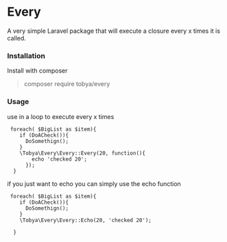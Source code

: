 # Every

A very simple Laravel package that will execute a closure every x times it is called.

### Installation

Install with composer 

> composer require tobya/every

### Usage

use in a loop to execute every x times

````
 foreach( $BigList as $item){
    if (DoACheck()){
      DoSomethign();
    }
    \Tobya\Every\Every::Every(20, function(){
        echo 'checked 20';
      });
  }
````

if you just want to echo you can simply use the echo function


````
 foreach( $BigList as $item){
    if (DoACheck()){
      DoSomethign();
    }
    \Tobya\Every\Every::Echo(20, 'checked 20');
      
  }
````
